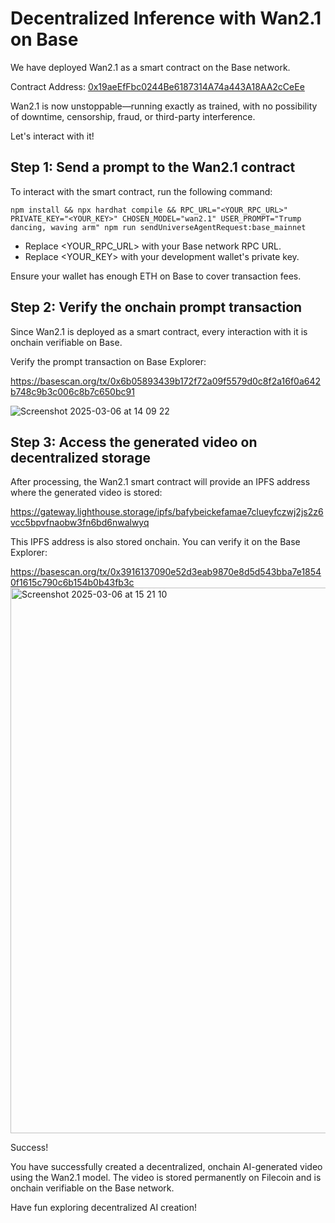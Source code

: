 
# Decentralized Inference with Wan2.1 on Base

We have deployed Wan2.1 as a smart contract on the Base network.

Contract Address: [0x19aeEfFbc0244Be6187314A74a443A18AA2cCeEe](https://basescan.org/address/0x19aeEfFbc0244Be6187314A74a443A18AA2cCeEe)

Wan2.1 is now unstoppable—running exactly as trained, with no possibility of downtime, censorship, fraud, or third-party interference.

Let's interact with it!

## Step 1: Send a prompt to the Wan2.1 contract

To interact with the smart contract, run the following command:

```
npm install && npx hardhat compile && RPC_URL="<YOUR_RPC_URL>" PRIVATE_KEY="<YOUR_KEY>" CHOSEN_MODEL="wan2.1" USER_PROMPT="Trump dancing, waving arm" npm run sendUniverseAgentRequest:base_mainnet
```
- Replace <YOUR_RPC_URL> with your Base network RPC URL.
- Replace <YOUR_KEY> with your development wallet's private key.

Ensure your wallet has enough ETH on Base to cover transaction fees.

## Step 2: Verify the onchain prompt transaction

Since Wan2.1 is deployed as a smart contract, every interaction with it is onchain verifiable on Base.

Verify the prompt transaction on Base Explorer:

https://basescan.org/tx/0x6b05893439b172f72a09f5579d0c8f2a16f0a642b748c9b3c006c8b7c650bc91

![Screenshot 2025-03-06 at 14 09 22](https://github.com/user-attachments/assets/9992920c-1244-4162-8933-bd42fa25e89b)

## Step 3: Access the generated video on decentralized storage

After processing, the Wan2.1 smart contract will provide an IPFS address where the generated video is stored:

https://gateway.lighthouse.storage/ipfs/bafybeickefamae7clueyfczwj2js2z6vcc5bpvfnaobw3fn6bd6nwalwyq

This IPFS address is also stored onchain. You can verify it on the Base Explorer:

https://basescan.org/tx/0x3916137090e52d3eab9870e8d5d543bba7e18540f1615c790c6b154b0b43fb3c
<img width="873" alt="Screenshot 2025-03-06 at 15 21 10" src="https://github.com/user-attachments/assets/0c8b10bf-ae73-457b-8c22-d3b0d0680b26" />

Success!

You have successfully created a decentralized, onchain AI-generated video using the Wan2.1 model. The video is stored permanently on Filecoin and is onchain verifiable on the Base network.

Have fun exploring decentralized AI creation!


